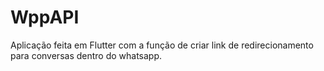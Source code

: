 # WppAPI

Aplicação feita em Flutter com a função de criar link de redirecionamento para conversas dentro do whatsapp.